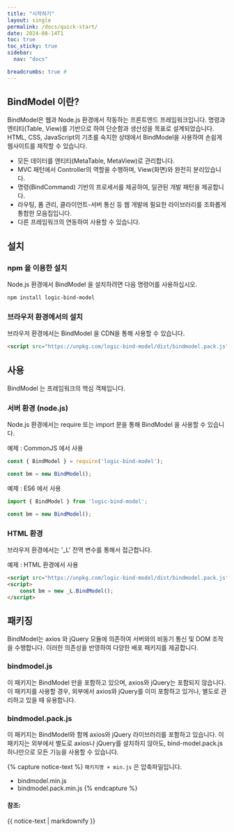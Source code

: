 ```yaml
---
title: "시작하기"
layout: single
permalink: /docs/quick-start/
date: 2024-08-14T1
toc: true
toc_sticky: true
sidebar:
  nav: "docs"

breadcrumbs: true # 
---
```


## BindModel 이란?

BindModel은 웹과 Node.js 환경에서 작동하는 프론트엔드 프레임워크입니다. 명령과 엔티티(Table, View)를 기반으로 하여 단순함과 생산성을 목표로 설계되었습니다. HTML, CSS, JavaScript의 기초를 숙지한 상태에서 BindModel을 사용하여 손쉽게 웹사이트를 제작할 수 있습니다.

- 모든 데이터를 엔티티(MetaTable, MetaView)로 관리합니다.
- MVC 패턴에서 Controller의 역할을 수행하며, View(화면)와 완전히 분리있습니다.
- 명령(BindCommand) 기반의 프로세서를 제공하여, 일관된 개발 패턴을 제공합니다.
- 라우팅, 폼 관리, 클라이언트-서버 통신 등 웹 개발에 필요한 라이브러리를 조화롭게 통합한 모음집입니다.
- 다른 프레임워크의 연동하여 사용할 수 있습니다.

<!-- **Note:** You won't ever assign this layout directly to a post or page. Instead all other layouts will build off of it by setting `layout: default` in their YAML Front Matter.
{: .notice} -->


<!-- ![image-left](/assets/images/image-alignment-150x150.jpg){: .align-left} The rest of this paragraph is filler for the sake of seeing the text wrap around the 150×150 image, which is **left aligned**. There should be plenty of room above, below, and to the right of the image. Just look at him there --- Hey guy! Way to rock that left side. I don't care what the right aligned image says, you look great. Don't let anyone else tell you differently. -->


## 설치

### npm 을 이용한 설치

Node.js 환경에서 BindModel 을 설치하려면 다음 명령어를 사용하십시오.

```sh
npm install logic-bind-model
```

### 브라우저 환경에서의 설치

브라우저 환경에서는 BindModel 을 CDN을 통해 사용할 수 있습니다.

```html
<script src="https://unpkg.com/logic-bind-model/dist/bindmodel.pack.js"></script>
```



## 사용

BindModel 는 프레임워크의 핵심 객체입니다.

### 서버 환경 (node.js)

Node.js 환경에서는 require 또는 import 문을 통해 BindModel 을 사용할 수 있습니다.

예제 : CommonJS 에서 사용
```js
const { BindModel } = require('logic-bind-model');

const bm = new BindModel();
```


예제 : ES6 에서 사용
```js
import { BindModel } from 'logic-bind-model';  

const bm = new BindModel();
```

### HTML 환경

브라우저 환경에서는 '_L' 전역 변수를 통해서 접근합니다. 

예제 : HTML 환경에서 사용
```html    
<script src="https://unpkg.com/logic-bind-model/dist/bindmodel.pack.js"></script>
<script>
	const bm = new _L.BindModel();
</script>
```


## 패키징

BindModel는 axios 와 jQuery 모듈에 의존하여 서버와의 비동기 통신 및 DOM 조작을 수행합니다. 이러한 의존성을 반영하여 다양한 배포 패키지를 제공합니다.

### bindmodel.js

이 패키지는 BindModel 만을 포함하고 있으며, axios와 jQuery는 포함되지 않습니다. 이 패키지를 사용할 경우, 외부에서 axios와 jQuery를 이미 포함하고 있거나, 별도로 관리하고 있을 때 유용합니다.

### bindmodel.pack.js

이 패키지는 BindModel와 함께 axios와 jQuery 라이브러리를 포함하고 있습니다. 이 패키지는 외부에서 별도로 axios나 jQuery를 설치하지 않아도, bind-model.pack.js 하나만으로 모든 기능을 사용할 수 있습니다. 

{% capture notice-text %}
`패키지명 + min.js` 은  압축파일입니다.
* bindmodel.min.js
* bindmodel.pack.min.js
{% endcapture %}

<div class="notice--info">
  <h4>참조:</h4>
  {{ notice-text | markdownify }}
</div>




